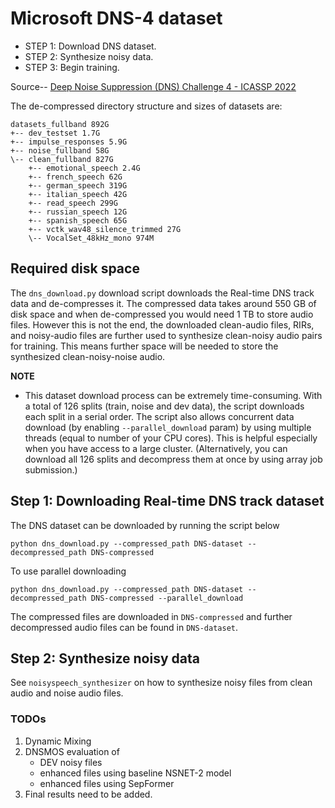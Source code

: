 # **Microsoft DNS-4 dataset**
- STEP 1: Download DNS dataset.
- STEP 2: Synthesize noisy data.
- STEP 3: Begin training.

Source-- [Deep Noise Suppression (DNS) Challenge 4 - ICASSP 2022](https://github.com/microsoft/DNS-Challenge)

The de-compressed directory structure and sizes of datasets are:
```
datasets_fullband 892G
+-- dev_testset 1.7G
+-- impulse_responses 5.9G
+-- noise_fullband 58G
\-- clean_fullband 827G
    +-- emotional_speech 2.4G
    +-- french_speech 62G
    +-- german_speech 319G
    +-- italian_speech 42G
    +-- read_speech 299G
    +-- russian_speech 12G
    +-- spanish_speech 65G
    +-- vctk_wav48_silence_trimmed 27G
    \-- VocalSet_48kHz_mono 974M
```

## Required disk space
The `dns_download.py` download script downloads the Real-time DNS track data and de-compresses it. The compressed data takes around 550 GB of disk space and when de-compressed you would need 1 TB to store audio files.
However this is not the end, the downloaded clean-audio files, RIRs, and noisy-audio files are further used to synthesize clean-noisy audio pairs for training. This means further space will be needed to store the synthesized clean-noisy-noise audio.

**NOTE**
- This dataset download process can be extremely time-consuming. With a total of 126 splits (train, noise and dev data), the script downloads each split in a serial order. The script also allows concurrent data download (by enabling `--parallel_download` param) by using multiple threads (equal to number of your CPU cores). This is helpful especially when you have access to a large cluster. (Alternatively, you can download all 126 splits and decompress them at once by using array job submission.)

## Step 1: **Downloading Real-time DNS track dataset**
The DNS dataset can be downloaded by running the script below
```
python dns_download.py --compressed_path DNS-dataset --decompressed_path DNS-compressed
```
To use parallel downloading
```
python dns_download.py --compressed_path DNS-dataset --decompressed_path DNS-compressed --parallel_download
```

The compressed files are downloaded in `DNS-compressed` and further decompressed audio files can be found in `DNS-dataset`.

## Step 2: **Synthesize noisy data**
See `noisyspeech_synthesizer` on how to synthesize noisy files from clean audio and noise audio files.

### TODOs
1. Dynamic Mixing
2. DNSMOS evaluation of
    - DEV noisy files
    - enhanced files using baseline NSNET-2 model
    - enhanced files using SepFormer
3. Final results need to be added.
